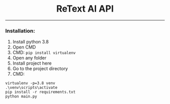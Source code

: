 <h1 align="center">ReText AI API</h1>

---

<h3>Installation:</h3>

1) Install python 3.8
2) Open CMD
3) CMD: ```pip install virtualenv```
4) Open any folder
5) Install project here
6) Go to the project directory
7) CMD:

```
virtualenv -p=3.8 venv
.\venv\scripts\activate
pip install -r requirements.txt
python main.py
```